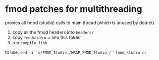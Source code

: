 # fmod patches for multithreading
proxies all fmod (studio) calls to main thread (which is unused by dotnet)

1. copy all the fmod headers into `headers/`
2. copy `fmodstudio.a` into this folder
3. run `compile.fish`

to use, `sed -i 's/FMOD_Studio_/WRAP_FMOD_Studio_/' fmod_studio.cs`

